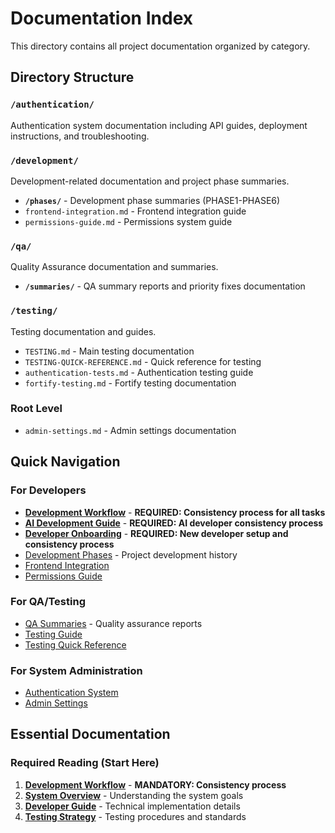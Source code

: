 # Documentation Index

This directory contains all project documentation organized by category.

## Directory Structure

### `/authentication/`
Authentication system documentation including API guides, deployment instructions, and troubleshooting.

### `/development/`
Development-related documentation and project phase summaries.
- **`/phases/`** - Development phase summaries (PHASE1-PHASE6)
- `frontend-integration.md` - Frontend integration guide
- `permissions-guide.md` - Permissions system guide

### `/qa/`
Quality Assurance documentation and summaries.
- **`/summaries/`** - QA summary reports and priority fixes documentation

### `/testing/`
Testing documentation and guides.
- `TESTING.md` - Main testing documentation
- `TESTING-QUICK-REFERENCE.md` - Quick reference for testing
- `authentication-tests.md` - Authentication testing guide
- `fortify-testing.md` - Fortify testing documentation

### Root Level
- `admin-settings.md` - Admin settings documentation

## Quick Navigation

### For Developers
- **[Development Workflow](../wiki/Development-Workflow)** - **REQUIRED: Consistency process for all tasks**
- **[AI Development Guide](ai-development-guide.md)** - **REQUIRED: AI developer consistency process**
- **[Developer Onboarding](developer-onboarding.md)** - **REQUIRED: New developer setup and consistency process**
- [Development Phases](development/phases/) - Project development history
- [Frontend Integration](development/frontend-integration.md)
- [Permissions Guide](development/permissions-guide.md)

### For QA/Testing
- [QA Summaries](qa/summaries/) - Quality assurance reports
- [Testing Guide](testing/TESTING.md)
- [Testing Quick Reference](testing/TESTING-QUICK-REFERENCE.md)

### For System Administration
- [Authentication System](authentication/)
- [Admin Settings](admin-settings.md)

## Essential Documentation

### **Required Reading (Start Here)**
1. **[Development Workflow](../wiki/Development-Workflow)** - **MANDATORY: Consistency process**
2. **[System Overview](../wiki/Home)** - Understanding the system goals
3. **[Developer Guide](../wiki/Developer-Guide)** - Technical implementation details
4. **[Testing Strategy](../wiki/Testing-Strategy)** - Testing procedures and standards
